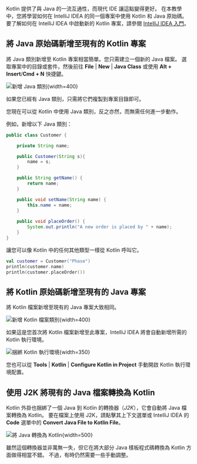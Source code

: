 [//]: # (title: 在一個專案中混用 Java 與 Kotlin – 教學)

Kotlin 提供了與 Java 的一流互通性，而現代 IDE 讓這點變得更好。
在本教學中，您將學習如何在 IntelliJ IDEA 的同一個專案中使用 Kotlin 和 Java 原始碼。
要了解如何在 IntelliJ IDEA 中啟動新的 Kotlin 專案，請參閱 [IntelliJ IDEA 入門](jvm-get-started.md)。

## 將 Java 原始碼新增至現有的 Kotlin 專案

將 Java 類別新增至 Kotlin 專案相當簡單。您只需建立一個新的 Java 檔案。
選取專案中的目錄或套件，然後前往 **File** | **New** | **Java Class** 或使用 **Alt + Insert**/**Cmd + N** 快捷鍵。

![新增 Java 類別](new-java-class.png){width=400}

如果您已經有 Java 類別，只需將它們複製到專案目錄即可。

您現在可以從 Kotlin 中使用 Java 類別，反之亦然，而無需任何進一步動作。

例如，新增以下 Java 類別：

``` java
public class Customer {

    private String name;

    public Customer(String s){
        name = s;
    }

    public String getName() {
        return name;
    }

    public void setName(String name) {
        this.name = name;
    }
    
    public void placeOrder() {
        System.out.println("A new order is placed by " + name);
    }
}
```

讓您可以像 Kotlin 中的任何其他類型一樣從 Kotlin 呼叫它。

```kotlin
val customer = Customer("Phase")
println(customer.name)
println(customer.placeOrder())
```

## 將 Kotlin 原始碼新增至現有的 Java 專案

將 Kotlin 檔案新增至現有的 Java 專案大致相同。

![新增 Kotlin 檔案類別](new-kotlin-file.png){width=400}

如果這是您首次將 Kotlin 檔案新增至此專案，IntelliJ IDEA 將會自動新增所需的 Kotlin 執行環境。

![捆綁 Kotlin 執行環境](bundling-kotlin-option.png){width=350}

您也可以從 **Tools** | **Kotlin** | **Configure Kotlin in Project** 手動開啟 Kotlin 執行環境配置。

## 使用 J2K 將現有的 Java 檔案轉換為 Kotlin

Kotlin 外掛也捆綁了一個 Java 到 Kotlin 的轉換器（_J2K_），它會自動將 Java 檔案轉換為 Kotlin。
要在檔案上使用 J2K，請點擊其上下文選單或 IntelliJ IDEA 的 **Code** 選單中的 **Convert Java File to Kotlin File**。

![將 Java 轉換為 Kotlin](convert-java-to-kotlin.png){width=500}

雖然這個轉換器並非萬無一失，但它在將大部分 Java 樣板程式碼轉換為 Kotlin 方面做得相當不錯。
不過，有時仍然需要一些手動調整。